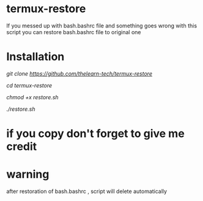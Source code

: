 # termux-restore

If you messed up with bash.bashrc file
and something goes wrong 
with this script 
you can restore 
bash.bashrc file to original one

# Installation

*git clone https://github.com/thelearn-tech/termux-restore*

*cd termux-restore*

*chmod +x restore.sh*

*./restore.sh*

# **if you copy don't forget to give me credit**

# warning
after restoration of bash.bashrc , script will delete automatically
